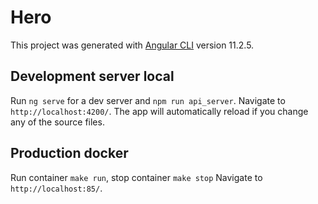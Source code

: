 # Hero

This project was generated with [Angular CLI](https://github.com/angular/angular-cli) version 11.2.5.

## Development server local

Run `ng serve` for a dev server and `npm run api_server`. Navigate to `http://localhost:4200/`. The app will automatically reload if you change any of the source files.

## Production docker

Run container `make run`, stop container `make stop` Navigate to `http://localhost:85/`.
